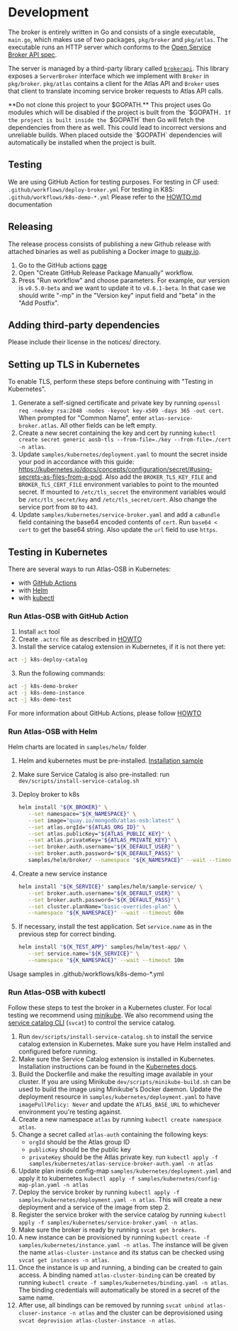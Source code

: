 # Development

The broker is entirely written in Go and consists of a single executable, `main.go`, which makes use of two packages, `pkg/broker` and `pkg/atlas`. The executable runs an HTTP server which conforms to the [Open Service Broker API spec](https://github.com/openservicebrokerapi/servicebroker/blob/master/spec.md).

The server is managed by a third-party library called [`brokerapi`](https://github.com/pivotal-cf/brokerapi). This library exposes a `ServerBroker` interface which we implement with `Broker` in `pkg/broker`. `pkg/atlas` contains a client for the Atlas API and `Broker` uses that client to translate incoming service broker requests to Atlas API calls.

**Do not clone this project to your $GOPATH.** This project uses Go modules which will be disabled if the project is built from the `$GOPATH`. If the project is built inside the `$GOPATH` then Go will fetch the dependencies from there as well. This could lead to incorrect versions and unreliable builds. When placed outside the `$GOPATH` dependencies will automatically be installed when the project is built.

## Testing

We are using GitHub Action for testing purposes.
For testing in CF used: `.github/workflows/deploy-broker.yml`
For testing in K8S: `.github/workflows/k8s-demo-*.yml`
Please refer to the [HOWTO.md](https://github.com/mongodb/atlas-osb/blob/master/.github/HOWTO.md) documentation

## Releasing

The release process consists of publishing a new Github release with attached binaries as well as publishing a Docker image to [quay.io](https://quay.io).

1. Go to the GitHub actions [page](https://github.com/mongodb/atlas-osb/actions?query=workflow%3A%22Create+GitHub+Release+Package+Manually%22)
2. Open "Create GitHub Release Package Manually" workflow.
3. Press "Run workflow" and choose parameters.
For example, our version is `v0.5.0-beta` and we want to update it to `v0.6.1-beta`. In that case we should write "-mp" in the "Version key" input field and "beta" in the "Add Postfix".

## Adding third-party dependencies

Please include their license in the notices/ directory.

## Setting up TLS in Kubernetes

To enable TLS, perform these steps before continuing with "Testing in Kubernetes".

1. Generate a self-signed certificate and private key by running `openssl req -newkey rsa:2048 -nodes -keyout key-x509 -days 365 -out cert`.
   When prompted for "Common Name", enter `atlas-service-broker.atlas`. All other fields can be left empty.
2. Create a new secret containing the key and cert by running `kubectl create secret generic aosb-tls --from-file=./key --from-file=./cert -n atlas`.
3. Update `samples/kubernetes/deployment.yaml` to mount the secret inside your pod in accordance with this guide: https://kubernetes.io/docs/concepts/configuration/secret/#using-secrets-as-files-from-a-pod.
   Also add the `BROKER_TLS_KEY_FILE` and `BROKER_TLS_CERT_FILE` environment variables to point to the mounted secret. If mounted to `/etc/tls_secret`
   the environment variables would be `/etc/tls_secret/key` and `/etc/tls_secret/cert`. Also change the service port from `80` to `443`.
4. Update `samples/kubernetes/service-broker.yaml` and add a `caBundle` field containing the base64 encoded contents of `cert`.
   Run `base64 < cert` to get the base64 string. Also update the `url` field to use `https`.

## Testing in Kubernetes

There are several ways to run Atlas-OSB in Kubernetes:

- with [GitHub Actions](https://github.com/mongodb/atlas-osb/blob/master/.github/HOWTO.md#run-atlas-osb-with-github-action)
- with [Helm](https://github.com/mongodb/atlas-osb/blob/master/.github/HOWTO.md#run-atlas-osb-with-helm)
- with [kubectl](https://github.com/mongodb/atlas-osb/blob/master/.github/HOWTO.md#run-atlas-osb-with-kubectl)

### Run Atlas-OSB with GitHub Action

1. Install `act` tool
2. Create `.actrc` file as described in [HOWTO](https://github.com/mongodb/atlas-osb/blob/master/.github/HOWTO.md)
3. Install the service catalog extension in Kubernetes, if it is not there yet:

```bash
act -j k8s-deploy-catalog
```

3. Run the following commands:

```bash
act -j k8s-demo-broker
act -j k8s-demo-instance
act -j k8s-demo-test
```

For more information about GitHub Actions, please follow [HOWTO](https://github.com/mongodb/atlas-osb/blob/master/.github/HOWTO.md)

### Run Atlas-OSB with Helm

Helm charts are located in `samples/helm/` folder

1. Helm and kubernetes must be pre-installed. [Installation sample](https://github.com/mongodb/atlas-osb/blob/master/.github/base-dockerfile/helpers/install_k8s_helm.sh)
2. Make sure Service Catalog is also pre-installed: run `dev/scripts/install-service-catalog.sh`
3. Deploy broker to k8s

   ```bash
   helm install "${K_BROKER}" \
      --set namespace="${K_NAMESPACE}" \
      --set image="quay.io/mongodb/atlas-osb:latest" \
      --set atlas.orgId="${ATLAS_ORG_ID}" \
      --set atlas.publicKey="${ATLAS_PUBLIC_KEY}" \
      --set atlas.privateKey="${ATLAS_PRIVATE_KEY}" \
      --set broker.auth.username="${K_DEFAULT_USER}" \
      --set broker.auth.password="${K_DEFAULT_PASS}" \
      samples/helm/broker/ --namespace "${K_NAMESPACE}" --wait --timeout 10m --create-namespace
   ```

4. Create a new service instance

   ```bash
   helm install "${K_SERVICE}" samples/helm/sample-service/ \
      --set broker.auth.username="${K_DEFAULT_USER}" \
      --set broker.auth.password="${K_DEFAULT_PASS}" \
      --set cluster.planName="basic-overrides-plan" \
      --namespace "${K_NAMESPACE}" --wait --timeout 60m
   ```

5. If necessary, install the test application. Set `service.name` as in the previous step for correct binding.

   ```bash
   helm install "${K_TEST_APP}" samples/helm/test-app/ \
      --set service.name="${K_SERVICE}" \
      --namespace "${K_NAMESPACE}" --wait --timeout 10m
   ```

Usage samples in .github/workflows/k8s-demo-*.yml

### Run Atlas-OSB with kubectl

Follow these steps to test the broker in a Kubernetes cluster. For local testing we recommend using [minikube](https://kubernetes.io/docs/setup/learning-environment/minikube/). We also recommend using the [service catalog CLI](https://github.com/kubernetes-sigs/service-catalog/blob/master/docs/cli.md) (`svcat`) to control the service catalog.

1. Run `dev/scripts/install-service-catalog.sh` to install the service catalog extension in Kubernetes.
   Make sure you have Helm installed and configured before running.
2. Make sure the Service Catalog extension is installed in Kubernetes. Installation instructions can
   be found in the [Kubernetes docs](https://kubernetes.io/docs/tasks/service-catalog/install-service-catalog-using-helm/).
3. Build the Dockerfile and make the resulting image available in your cluster. If you are using
   Minikube `dev/scripts/minikube-build.sh` can be used to build the image using Minikube's Docker
   daemon. Update the deployment resource in `samples/kubernetes/deployment.yaml` to have
   `imagePullPolicy: Never` and update the `ATLAS_BASE_URL` to whichever environment you're testing against.
4. Create a new namespace `atlas` by running `kubectl create namespace atlas`.
5. Change a secret called `atlas-auth` containing the following keys:
   - `orgId` should be the Atlas group ID
   - `publicKey` should be the public key
   - `privateKey` should be the Atlas private key.
   run `kubectl apply -f samples/kubernetes/atlas-service-broker-auth.yaml -n atlas`
6. Update plan inside config-map `samples/kubernetes/deployment.yaml`
   and apply it to kubernetes `kubectl apply -f samples/kubernetes/config-map-plan.yaml -n atlas`
6. Deploy the service broker by running `kubectl apply -f samples/kubernetes/deployment.yaml -n atlas`. This will create
   a new deployment and a service of the image from step 2.
7. Register the service broker with the service catalog by running `kubectl apply -f samples/kubernetes/service-broker.yaml -n atlas`.
8. Make sure the broker is ready by running `svcat get brokers`.
9. A new instance can be provisioned by running `kubectl create -f samples/kubernetes/instance.yaml -n atlas`.
   The instance will be given the name `atlas-cluster-instance` and its status can be checked using `svcat get instances -n atlas`.
10. Once the instance is up and running, a binding can be created to gain access. A binding named
   `atlas-cluster-binding` can be created by running `kubectl create -f
   samples/kubernetes/binding.yaml -n atlas`. The binding credentials will automatically be stored in a secret
   of the same name.
11. After use, all bindings can be removed by running `svcat unbind atlas-cluser-instance -n atlas` and the
   cluster can be deprovisioned using `svcat deprovision atlas-cluster-instance -n atlas`.
